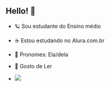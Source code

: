 ## Hello! 🌇

- 🪐 Sou estudante do Ensino médio 
- ☕️ Estou estudando no Alura.com.br
- 🪷 Pronomes: Ela/dela
- 📖 Gosto de Ler

- ![](https://tenor.com/pt-BR/view/genshin-impact-genshin-genshin-impact-characters-wanderer-genshin-scaramouche-gif-27321816)
